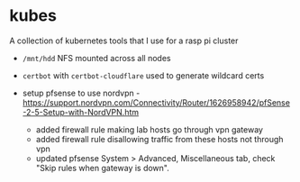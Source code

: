 # kubes

A collection of kubernetes tools that I use for a rasp pi cluster


* `/mnt/hdd` NFS mounted across all nodes 
* `certbot` with `certbot-cloudflare` used to generate wildcard certs


* setup pfsense to use nordvpn - https://support.nordvpn.com/Connectivity/Router/1626958942/pfSense-2-5-Setup-with-NordVPN.htm
    * added firewall rule making lab hosts go through vpn gateway 
    * added firewall rule disallowing traffic from these hosts not through vpn 
    * updated pfsense System > Advanced, Miscellaneous tab, check "Skip rules when gateway is down".

